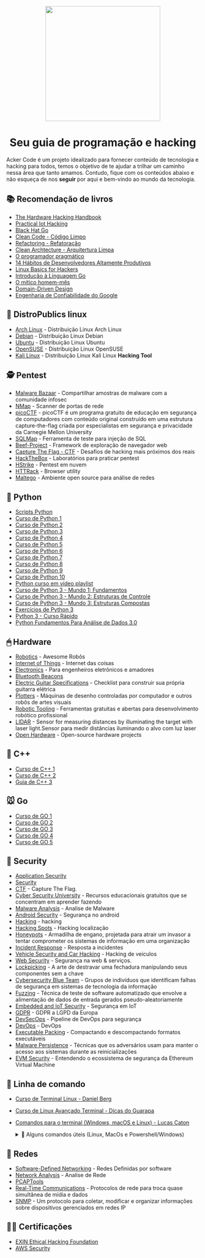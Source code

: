 <p align="center">
  <a href="https://github.com/arthurspk/guiadevbrasil">
    <img src="https://user-images.githubusercontent.com/48387196/183275534-61e0d334-93bb-45df-896a-158657eed3cb.gif" width="300" height="300">
  </a>
  <h1 align="center">Seu guia de programação e hacking</h1>
</p>

Acker Code é um projeto idealizado para fornecer conteúdo de tecnologia e hacking para todos, temos o objetivo de te ajudar a trilhar um caminho nessa área que tanto amamos. Contudo, fique com os conteúdos abaixo e não esqueça de nos **seguir** por aqui e bem-vindo ao mundo da tecnologia.

## 📚 Recomendação de livros

- [The Hardware Hacking Handbook](https://amzn.to/3Q7Kvnp) <br>
- [Practical Iot Hacking](https://amzn.to/3C3BVCj) <br>
- [Black Hat Go](https://amzn.to/3p6y67j) <br>
- [Clean Code - Código Limpo](https://amzn.to/3zJVv3I) <br>
- [Refactoring - Refatoração](https://amzn.to/3P7owfb) <br>
- [Clean Archtecture - Arquitertura Limpa](https://amzn.to/3P1B9Z7) <br>
- [O programador pragmático](https://amzn.to/3AcDXPb) <br>
- [14 Hábitos de Desenvolvedores Altamente Produtivos](https://amzn.to/3QuJTIx) <br>
- [Linux Basics for Hackers](https://amzn.to/3A0Xkua) <br>
- [Introdução à Linguagem Go](https://amzn.to/3zvqwIo) <br>
- [O mítico homem-mês](https://amzn.to/3A0Xkua) <br>
- [Domain-Driven Design](https://amzn.to/3BJ68pN) <br>
- [Engenharia de Confiabilidade do Google](https://amzn.to/3dczpPn) <br>

## 🐧 DistroPublics linux 

- [Arch Linux](https://archlinux.org/) - Distribuição Linux Arch Linux <br>
- [Debian](https://www.debian.org/) - Distribuição Linux Debian <br>
- [Ubuntu](https://ubuntu.com/) - Distribuição Linux Ubuntu <br>
- [OpenSUSE](https://www.opensuse.org) - Distribuição Linux OpenSUSE<br>
- [Kali Linux](https://www.kali.org) - Distribuição Linux Kali Linux **Hacking Tool**<br>

## 🕵 Pentest

- [Malware Bazaar](https://bazaar.abuse.ch/browse/) - Compartilhar amostras de malware com a comunidade infosec <br>
- [NMap](https://nmap.org/) - Scanner de portas de rede<br>
- [picoCTF](https://picoctf.com/) - picoCTF é um programa gratuito de educação em segurança de computadores com conteúdo original construído em uma estrutura capture-the-flag criada por especialistas em segurança e privacidade da Carnegie Mellon University <br>
- [SQLMap](http://sqlmap.org/) - Ferramenta de teste para injeção de SQL <br>
- [Beef-Project](https://beefproject.com/) - Framework de exploração de navegador web<br>
- [Capture The Flag - CTF](https://capturetheflag.com.br/) - Desafios de hacking mais próximos dos reais<br>
- [HackTheBox](https://www.hackthebox.eu/) - Laboratórios para praticar pentest<br>
- [HStrike](https://hstrike.com/) - Pentest em nuvem <br>
- [HTTRack](http://www.httrack.com/) - Browser utility <br>
- [Maltego](https://www.paterva.com/) - Ambiente open source para análise de redes<br>


## 🐍 Python

- [Scripts Python](https://github.com/ackercode/tutorials) <br>
- [Curso de Python 1](https://youtube.com/playlist?list=PLvE-ZAFRgX8hnECDn1v9HNTI71veL3oW0) <br>
- [Curso de Python 2](https://youtube.com/playlist?list=PLfCKf0-awunOu2WyLe2pSD2fXUo795xRe) <br>
- [Curso de Python 3](https://www.youtube.com/watch?v=XKHEtdqhLK8) <br>
- [Curso de Python 4](https://www.youtube.com/watch?v=_uQrJ0TkZlc) <br>
- [Curso de Python 5](https://www.youtube.com/watch?v=rfscVS0vtbw) <br>
- [Curso de Python 6](https://www.youtube.com/watch?v=8DvywoWv6fI) <br>
- [Curso de Python 7](https://www.youtube.com/playlist?list=PLsyeobzWxl7poL9JTVyndKe62ieoN-MZ3) <br>
- [Curso de Python 8](https://www.youtube.com/watch?v=t8pPdKYpowI) <br>
- [Curso de Python 9](https://www.youtube.com/playlist?list=PLwgFb6VsUj_lQTpQKDtLXKXElQychT_2j) <br>
- [Curso de Python 10](https://solyd.com.br/treinamentos/python-basico/?fbclid=IwAR0WJYyqSTr2E28c2dvqL6HnIfb2DiA1aAB40khxKwFc6L197DfZTK7iQ7k) <br>
- [Python curso em vídeo playlist](https://www.youtube.com/playlist?list=PLvE-ZAFRgX8hnECDn1v9HNTI71veL3oW0) <br>
- [Curso de Python 3 - Mundo 1: Fundamentos](https://www.youtube.com/playlist?list=PLHz_AreHm4dlKP6QQCekuIPky1CiwmdI6) <br>
- [Curso de Python 3 - Mundo 2: Estruturas de Controle](https://www.youtube.com/playlist?list=PLHz_AreHm4dk_nZHmxxf_J0WRAqy5Czye) <br>
- [Curso de Python 3 - Mundo 3: Estruturas Compostas](https://www.youtube.com/playlist?list=PLHz_AreHm4dksnH2jVTIVNviIMBVYyFnH) <br>
- [Exercícios de Python 3](https://www.youtube.com/playlist?list=PLHz_AreHm4dm6wYOIW20Nyg12TAjmMGT-) <br>
- [Python 3 - Curso Rápido](https://www.cod3r.com.br/courses/python-3-curso-rapido) <br>
- [Python Fundamentos Para Análise de Dados 3.0](https://www.datascienceacademy.com.br/course/python-fundamentos) <br>

## 🖱 Hardware 

- [Robotics](https://github.com/Kiloreux/awesome-robotics#readme) - Awesome Robôs 
- [Internet of Things](https://github.com/HQarroum/awesome-iot#readme) - Internet das coisas
- [Electronics](https://github.com/kitspace/awesome-electronics#readme) - Para engenheiros eletrônicos e amadores
- [Bluetooth Beacons](https://github.com/rabschi/awesome-beacon#readme) 
- [Electric Guitar Specifications](https://github.com/gitfrage/guitarspecs#readme) - Checklist para construir sua própria guitarra elétrica
- [Plotters](https://github.com/beardicus/awesome-plotters#readme) - Máquinas de desenho controladas por computador e outros robôs de artes visuais
- [Robotic Tooling](https://github.com/protontypes/awesome-robotic-tooling#readme) - Ferramentas gratuitas e abertas para desenvolvimento robótico profissional
- [LIDAR](https://github.com/szenergy/awesome-lidar#readme) - Sensor for measuring distances by illuminating the target with laser light.Sensor para medir distâncias iluminando o alvo com luz laser
- [Open Hardware](https://github.com/delftopenhardware/awesome-open-hardware#readme) - Open-source hardware projects

## 🐸 C++

- [Curso de C++ 1](https://youtube.com/playlist?list=PLx4x_zx8csUjczg1qPHavU1vw1IkBcm40) <br>
- [Curso de C++ 2](https://youtube.com/playlist?list=PLR8Jf69jN0ulqMI8n85Cr2NsoerSF9DF5) <br>
- [Guia de C++ 3](https://www.inf.ufpr.br/ci208/NotasAula.pdf) <br>

## 🐭 Go

- [Curso de GO 1](https://youtube.com/playlist?list=PLCKpcjBB_VlBsxJ9IseNxFllf-UFEXOdg) <br>
- [Curso de GO 2](https://www.youtube.com/playlist?list=PLUbb2i4BuuzCX8CLeArvx663_0a_hSguW) <br>
- [Curso de GO 3](https://www.youtube.com/playlist?list=PLdKnuzc4h6gFmPLeous4S0xn0j9Ik2s3Y) <br>
- [Curso de GO 4](https://www.youtube.com/playlist?list=PLt1J5u9LpM5-L-Ps8jjr91pKhFxAnxKJp) <br>
- [Curso de GO 5](https://www.youtube.com/playlist?list=PLXFk6ROPeWoAvLMyJ_PPfu8oF0-N_NgEI) <br>

## 🔐 Security

- [Application Security](https://github.com/paragonie/awesome-appsec#readme)
- [Security](https://github.com/sbilly/awesome-security#readme)
- [CTF](https://github.com/apsdehal/awesome-ctf#readme) - Capture The Flag.
- [Cyber Security University](https://github.com/brootware/awesome-cyber-security-university#readme) - Recursos educacionais gratuitos que se concentram em aprender fazendo
- [Malware Analysis](https://github.com/rshipp/awesome-malware-analysis#readme) - Analise de Malware
- [Android Security](https://github.com/ashishb/android-security-awesome#readme) - Segurança no android
- [Hacking](https://github.com/carpedm20/awesome-hacking#readme) - hacking
- [Hacking Spots](https://github.com/daviddias/awesome-hacking-locations#readme) - Hacking localização
- [Honeypots](https://github.com/paralax/awesome-honeypots#readme) - Armadilha de engano, projetada para atrair um invasor a tentar comprometer os sistemas de informação em uma organização
- [Incident Response](https://github.com/meirwah/awesome-incident-response#readme) - Resposta a incidentes
- [Vehicle Security and Car Hacking](https://github.com/jaredthecoder/awesome-vehicle-security#readme) - Hacking de veiculos 
- [Web Security](https://github.com/qazbnm456/awesome-web-security#readme) - Segurança na web & serviços.
- [Lockpicking](https://github.com/fabacab/awesome-lockpicking#readme) - A arte de destravar uma fechadura manipulando seus componentes sem a chave
- [Cybersecurity Blue Team](https://github.com/fabacab/awesome-cybersecurity-blueteam#readme) - Grupos de indivíduos que identificam falhas de segurança em sistemas de tecnologia da informação
- [Fuzzing](https://github.com/cpuu/awesome-fuzzing#readme) - Técnica de teste de software automatizado que envolve a alimentação de dados de entrada gerados pseudo-aleatoriamente
- [Embedded and IoT Security](https://github.com/fkie-cad/awesome-embedded-and-iot-security#readme) - Segurança em IoT
- [GDPR](https://github.com/bakke92/awesome-gdpr#readme) - GDPR a LGPD da Europa
- [DevSecOps](https://github.com/TaptuIT/awesome-devsecops#readme) - Pipeline de DevOps para segurança
- [DevOps](https://en.wikipedia.org/wiki/DevOps) - DevOps
- [Executable Packing](https://github.com/dhondta/awesome-executable-packing#readme) - Compactando e descompactando formatos executáveis
- [Malware Persistence](https://github.com/Karneades/awesome-malware-persistence#readme) - Técnicas que os adversários usam para manter o acesso aos sistemas durante as reinicializações
- [EVM Security](https://github.com/kareniel/awesome-evm-security#readme) - Entendendo o ecossistema de segurança da Ethereum Virtual Machine



## 🦬 Linha de comando
- [Curso de Terminal Linux - Daniel Berg](https://www.youtube.com/playlist?list=PLbV6TI03ZWYXXwbP2TNTbviUaFh6YqqVt) <br>
- [Curso de Linux Avançado Terminal - Dicas do Guarapa](https://www.youtube.com/playlist?list=PLGw1E40BSQnRZufbzjGVzkH-O8SngPymp) <br>
- [Comandos para o terminal (Windows, macOS e Linux) - Lucas Caton](https://www.lucascaton.com.br/2018/01/07/comandos-para-o-terminal-windows-macos-e-linux)

  <details>
    <summary>📝 Alguns comandos úteis (Linux, MacOs e Powershell/Windows)</summary>

  - lista os arquivos presentes no diretório
    ```bash
    ls # => lista do diretorio atual 
    # ou
    dir / tree /f
    # ou
    ls <caminho do diretorio> # => lista do diretorio passado
    ```
  - Altera diretório atual
    ```bash
    cd #=> volta para a home
    # ou
    cd <caminho> #=> leva para o caminho passado
    ```
  - Remove arquivo
    ```bash
    rm <arquivo>
    ```
  - Remove diretório cujo caminho é dado como operando 
    ```bash
    rmdir <caminho>
    # => o diretório deve estar vazio, ou seja, antes você tem que remover todos os arquivos do diretório
    ```
  - Escreve na tela o conteúdo do arquivo do caminho dado como operando
    ```bash
    cat <arquivo>
    ```
  - Escreve na tela o caminho do diretório de trabalho atual
    ```bash
    pwd
    ```
  - Lista os comandos já executados
    ```bash
    history
    ```
  - Limpa a tela do terminal
    ```bash
    clear # => (clc no Powershell)
    ```
  </details>
  
## 🧬 Redes 

- [Software-Defined Networking](https://github.com/sdnds-tw/awesome-sdn#readme) - Redes Definidas por software
- [Network Analysis](https://github.com/briatte/awesome-network-analysis#readme) - Analise de Rede
- [PCAPTools](https://github.com/caesar0301/awesome-pcaptools#readme)
- [Real-Time Communications](https://github.com/rtckit/awesome-rtc#readme) - Protocolos de rede para troca quase simultânea de mídia e dados
- [SNMP](https://github.com/eozer/awesome-snmp#readme) - Um protocolo para coletar, modificar e organizar informações sobre dispositivos gerenciados em redes IP

## 🧑‍🎓 Certificações
  
  - [EXIN Ethical Hacking Foundation](https://www.exin.com/pt-br/data-protection-security/exin-ethical-hacking/exin-ethical-hacking-foundation/) <br>
  - [AWS Security](https://aws.amazon.com/pt/certification/certified-security-specialty/?ch=sec&sec=rmg&d=1) <br>
